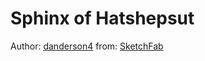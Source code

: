 <h1> Sphinx of Hatshepsut </h1>

Author: [danderson4](https://sketchfab.com/danderson4) from: [SketchFab](https://sketchfab.com/3d-models/sphinx-of-hatshepsut-bf46a8a24521494ea6dadb9b91d10cf3)
